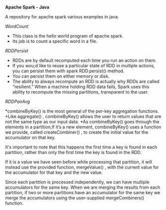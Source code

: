 **Apache Spark - Java**

A repository for apache spark various examples in java.


*WordCount*
* This class is the hello world program of apache spark.
* Its job is to count a specific word in a file.

*RDDPersist*
* RDDs are by default recomputed each time you run an action on them.
* If you wou;d like to reuse a particular state of RDD in multiple actions,
 you can persist them with spark RDD.persist() method.
* You can persist them on either memory or disk.
* The ability to always recompute an RDD is actually why RDDs are called “resilient.”
  When a machine holding RDD data fails, Spark uses this ability to recompute the missing partitions,
  transparent to the user.
  
*RDDPairAvg*

*combineByKey() is the most general of the per-key aggregation functions.
*Like aggregate() , combineByKey() allows the user to return values that are not the same type as our input data.
*As combineByKey() goes through the elements in a partition,If it’s a new element, combineByKey() uses a function
 we provide, called createCombiner() , to create the initial value for the accumulator on that key.
 
 It's important to note that this happens the first time a key is found in each partition, rather than
 only the first time the key is found in the RDD.
 
 If it is a value we have seen before while processing that partition, it will instead use
 the provided function, mergeValue() , with the current value for the accumulator for
 that key and the new value.
 
 Since each partition is processed independently, we can have multiple accumulators
 for the same key. When we are merging the results from each partition, if two or
 more partitions have an accumulator for the same key we merge the accumulators
 using the user-supplied mergeCombiners() function.
